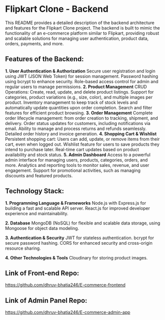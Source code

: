 # Flipkart Clone - Backend
This README provides a detailed description of the backend architecture and features for the Flipkart Clone project. The backend is built to mimic the functionality of an e-commerce platform similar to Flipkart, providing robust and scalable solutions for managing user authentication, product data, orders, payments, and more.

## Features of the Backend:
**1. User Authentication & Authorization**
Secure user registration and login using JWT (JSON Web Token) for session management.
Password hashing using bcrypt to enhance security.
Role-based access control for admin and regular users to manage permissions.
**2. Product Management**
CRUD Operations: Create, read, update, and delete product listings.
Support for categories, product variations (e.g., size, color), and multiple images per product.
Inventory management to keep track of stock levels and automatically update quantities upon order completion.
Search and filter features for efficient product browsing.
**3. Order Management**
Complete order lifecycle management: from order creation to tracking, shipment, and delivery.
Order status updates for customers, including notifications via email.
Ability to manage and process returns and refunds seamlessly.
Detailed order history and invoice generation.
**4. Shopping Cart & Wishlist**
Persistent shopping cart: Users can add, update, or remove items from their cart, even when logged out.
Wishlist feature for users to save products they intend to purchase later.
Real-time cart updates based on product availability and stock status.
**5. Admin Dashboard**
Access to a powerful admin interface for managing users, products, categories, orders, and more.
Analytics and reporting tools to monitor sales, revenue, and user engagement.
Support for promotional activities, such as managing discounts and featured products.

## Technology Stack:
**1. Programming Language & Frameworks**
Node.js with Express.js for building a fast and scalable API server.
React.js for improved developer experience and maintainability.

**2. Database**
MongoDB (NoSQL) for flexible and scalable data storage, using Mongoose for object data modeling.

**3. Authentication & Security**
JWT for stateless authentication.
bcrypt for secure password hashing.
CORS for enhanced security and cross-origin resource sharing.

**4. Other Technologies & Tools**
Cloudinary for storing product images.

## Link of Front-end Repo:
https://github.com/dhruv-bhatia246/E-commerce-frontend

## Link of Admin Panel Repo:
https://github.com/dhruv-bhatia246/E-commerce-admin-app

